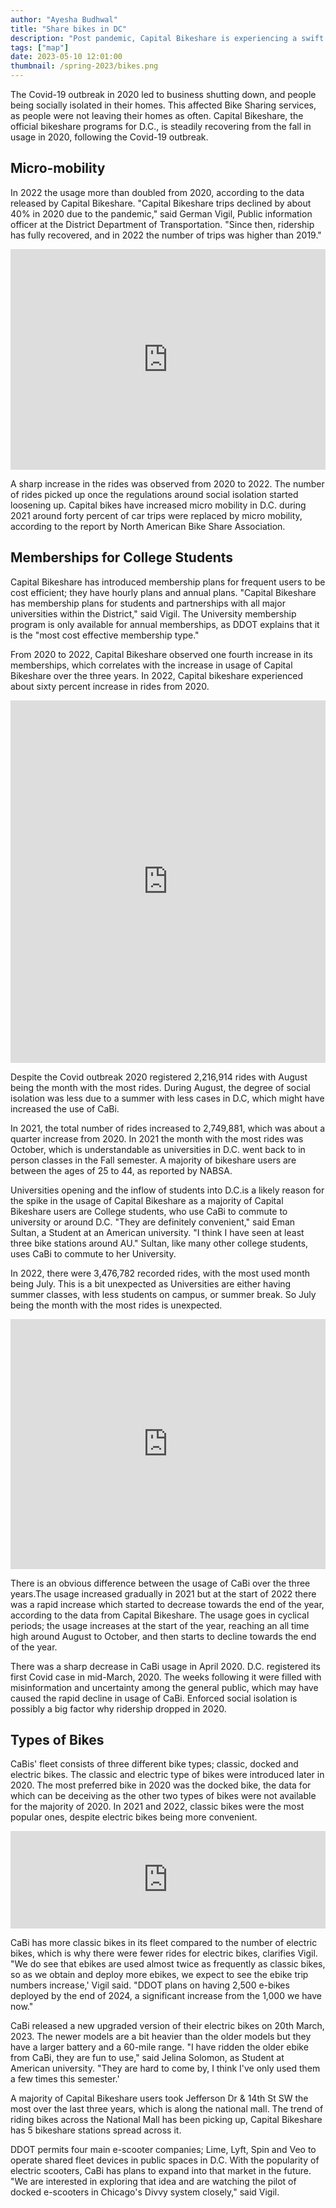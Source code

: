 ```yaml
---
author: "Ayesha Budhwal"
title: "Share bikes in DC"
description: "Post pandemic, Capital Bikeshare is experiencing a swift rise in usage"
tags: ["map"]
date: 2023-05-10 12:01:00
thumbnail: /spring-2023/bikes.png
---
```


The Covid-19 outbreak in 2020 led to business shutting down, and people being socially isolated in their homes. This affected Bike Sharing services, as people were not leaving their homes as often. Capital Bikeshare, the official bikeshare programs for D.C.,  is steadily recovering from the fall in usage in 2020, following the Covid-19 outbreak. 

## Micro-mobility

In 2022 the usage more than doubled from 2020, according to the data released by Capital Bikeshare. "Capital Bikeshare trips declined by about 40% in 2020 due to the pandemic," said German Vigil, Public information officer at the District Department of Transportation. "Since then, ridership has fully recovered, and in 2022 the number of trips was higher than 2019."

<iframe title="Monthly usage of Capital Bikeshare (2020-2022)" aria-label="Interactive line chart" id="datawrapper-chart-HHykW" src="https://datawrapper.dwcdn.net/HHykW/2/" scrolling="no" frameborder="0" style="width: 0; min-width: 100% !important; border: none;" height="353" data-external="1"></iframe><script type="text/javascript">!function(){"use strict";window.addEventListener("message",(function(a){if(void 0!==a.data["datawrapper-height"]){var e=document.querySelectorAll("iframe");for(var t in a.data["datawrapper-height"])for(var r=0;r<e.length;r++)if(e[r].contentWindow===a.source){var i=a.data["datawrapper-height"][t]+"px";e[r].style.height=i}}}))}();
</script>

A sharp increase in the rides was observed from 2020 to 2022. The number of rides picked up once the regulations around social isolation started loosening up. Capital bikes have increased micro mobility in D.C. during 2021 around forty percent of car trips were replaced by micro mobility, according to the report by North American Bike Share Association.
 
## Memberships for College Students

Capital Bikeshare has introduced membership plans for frequent users to be cost efficient; they have hourly plans and annual plans. "Capital Bikeshare has membership plans for students and partnerships with all major universities within the District," said Vigil. The University membership program is only available for annual memberships, as DDOT explains that it is the "most cost effective membership type."

From 2020 to 2022, Capital Bikeshare observed one fourth increase in its memberships, which correlates with the increase in usage of Capital Bikeshare over the three years. In 2022, Capital bikeshare experienced about sixty percent increase in rides from 2020.

<iframe title="Percentage use of Capital Bikeshare " aria-label="Grouped Column Chart" id="datawrapper-chart-5CdYh" src="https://datawrapper.dwcdn.net/5CdYh/2/" scrolling="no" frameborder="0" style="width: 0; min-width: 100% !important; border: none;" height="580" data-external="1"></iframe><script type="text/javascript">!function(){"use strict";window.addEventListener("message",(function(a){if(void 0!==a.data["datawrapper-height"]){var e=document.querySelectorAll("iframe");for(var t in a.data["datawrapper-height"])for(var r=0;r<e.length;r++)if(e[r].contentWindow===a.source){var i=a.data["datawrapper-height"][t]+"px";e[r].style.height=i}}}))}();
</script>

Despite the Covid outbreak 2020 registered 2,216,914 rides with August being the month with the most rides. During August, the degree of social isolation was less due to a summer with less cases in D.C, which might have increased the use of CaBi.

In 2021, the total number of rides increased to 2,749,881, which was about a quarter increase from 2020. In 2021 the month with the most rides was October, which is understandable as universities in D.C. went back to in person classes in the Fall semester. A majority of bikeshare users are between the ages of 25 to 44, as reported by NABSA.

Universities opening and the inflow of students into D.C.is a likely reason for the spike in the usage of Capital Bikeshare as a majority of Capital Bikeshare users are College students, who use CaBi to commute to university or around D.C. "They are definitely convenient," said Eman Sultan, a Student at an American university. "I think I have seen at least three bike stations around AU." Sultan, like many other college students, uses CaBi to commute to her University.

In 2022, there were 3,476,782 recorded rides, with the most used month being July. This is a bit unexpected as Universities are either having summer classes, with less students on campus, or summer break. So July being the month with the most rides is unexpected.
<iframe title="Capital Bikeshare use over 2018 - 2022" aria-label="Interactive line chart" id="datawrapper-chart-a1vna" src="https://datawrapper.dwcdn.net/a1vna/6/" scrolling="no" frameborder="0" style="width: 0; min-width: 100% !important; border: none;" height="400" data-external="1"></iframe><script type="text/javascript">!function(){"use strict";window.addEventListener("message",(function(a){if(void 0!==a.data["datawrapper-height"]){var e=document.querySelectorAll("iframe");for(var t in a.data["datawrapper-height"])for(var r=0;r<e.length;r++)if(e[r].contentWindow===a.source){var i=a.data["datawrapper-height"][t]+"px";e[r].style.height=i}}}))}();
</script> 

There is an obvious difference between the usage of CaBi over the three years.The usage increased gradually in 2021 but at the start of 2022 there was a rapid increase which started to decrease towards the end of the year, according to the data from Capital Bikeshare. The usage goes in cyclical periods; the usage increases at the start of the year, reaching an all time high around August to October, and then starts to decline towards the end of the year.

There was a sharp decrease in CaBi usage in April 2020. D.C. registered its first Covid case in mid-March, 2020. The weeks following it were filled with misinformation and uncertainty among the general public, which may have caused the rapid decline in usage of CaBi. Enforced social isolation is possibly a big factor why ridership dropped in 2020.

## Types of Bikes

CaBis' fleet consists of three different bike types; classic, docked and electric bikes. The classic and electric type of bikes were introduced later in 2020. The most preferred bike in 2020 was the docked bike, the data for which can be deceiving as the other two types of bikes were not available for the majority of 2020. In 2021 and 2022, classic bikes were the most popular ones, despite electric bikes being more convenient. 
<iframe title="Different bike type usage by year" aria-label="Split Bars" id="datawrapper-chart-zv3L9" src="https://datawrapper.dwcdn.net/zv3L9/2/" scrolling="no" frameborder="0" style="width: 0; min-width: 100% !important; border: none;" height="156" data-external="1"></iframe><script type="text/javascript">!function(){"use strict";window.addEventListener("message",(function(a){if(void 0!==a.data["datawrapper-height"]){var e=document.querySelectorAll("iframe");for(var t in a.data["datawrapper-height"])for(var r=0;r<e.length;r++)if(e[r].contentWindow===a.source){var i=a.data["datawrapper-height"][t]+"px";e[r].style.height=i}}}))}();
</script> 

CaBi has more classic bikes in its fleet compared to the number of electric bikes, which is why there were fewer rides for electric bikes, clarifies Vigil. "We do see that ebikes are used almost twice as frequently as classic bikes, so as we obtain and deploy more ebikes, we expect to see the ebike trip numbers increase,' Vigil said. "DDOT plans on having 2,500 e-bikes deployed by the end of 2024, a significant increase from the 1,000 we have now."

CaBi released a new upgraded version of their electric bikes on 20th March, 2023. The newer models are a bit heavier than the older models but they have a larger battery and a 60-mile range. "I have ridden the older ebike from CaBi, they are fun to use," said Jelina Solomon, as Student at American university. "They are hard to come by, I think I've only used them a few times this semester.'

<div class="flourish-embed flourish-map" data-src="visualisation/13699507"><script src="https://public.flourish.studio/resources/embed.js"></script></div> 

A majority of Capital Bikeshare users took Jefferson Dr & 14th St SW the most over the last three years, which is along the national mall. The trend of riding bikes across the National Mall has been picking up, Capital Bikeshare has 5 bikeshare stations spread across it. 

DDOT permits four main e-scooter companies; Lime, Lyft, Spin and Veo to operate shared fleet devices in public spaces in D.C. With the popularity of electric scooters, CaBi has plans to expand into that market in the future. "We are interested in exploring that idea and are watching the pilot of docked e-scooters in Chicago's Divvy system closely," said Vigil.



